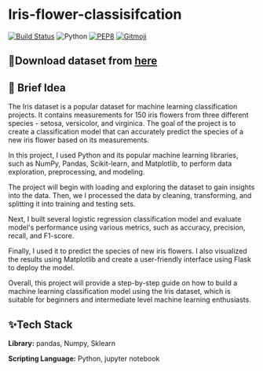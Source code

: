 # Iris-flower-classisifcation
[![Build Status](https://travis-ci.org/swapagarwal/JARVIS-on-Messenger.svg?branch=master)](https://travis-ci.org/swapagarwal/JARVIS-on-Messenger)
![Python](https://img.shields.io/badge/python-3.8.3-blue.svg)
[![PEP8](https://img.shields.io/badge/code%20style-pep8-orange.svg)](https://www.python.org/dev/peps/pep-0008/)
[![Gitmoji](https://img.shields.io/badge/gitmoji-%20🚀%20🐳-FFDD67.svg)](https://gitmoji.carloscuesta.me)

## 🌼Download dataset from [here](https://www.kaggle.com/datasets/saurabh00007/iriscsv)
## 🚀 Brief Idea
The Iris dataset is a popular dataset for machine learning classification projects. It contains measurements for 150 iris flowers from three different species - setosa, versicolor, and virginica. The goal of the project is to create a classification model that can accurately predict the species of a new iris flower based on its measurements.

In this project, I used Python and its popular machine learning libraries, such as NumPy, Pandas, Scikit-learn, and Matplotlib, to perform data exploration, preprocessing, and modeling.

The project will begin with loading and exploring the dataset to gain insights into the data. Then, we I processed the data by cleaning, transforming, and splitting it into training and testing sets.

Next, I built several logistic regression classification model and evaluate  model's performance using various metrics, such as accuracy, precision, recall, and F1-score.

Finally, I used it to predict the species of new iris flowers. I also visualized the results using Matplotlib and create a user-friendly interface using Flask to deploy the model.

Overall, this project will provide a step-by-step guide on how to build a machine learning classification model using the Iris dataset, which is suitable for beginners and intermediate level machine learning enthusiasts.


## ✨Tech Stack

**Library:** pandas, Numpy, Sklearn

**Scripting Language:** Python, jupyter notebook






